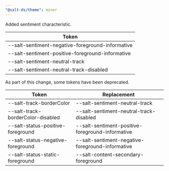 ```yaml
---
"@salt-ds/theme": minor
---
```


Added sentiment characteristic.

| Token                                            |
| ------------------------------------------------ |
| --salt-sentiment-negative-foreground-informative |
| --salt-sentiment-positive-foreground-informative |
| --salt-sentiment-neutral-track                   |
| --salt-sentiment-neutral-track-disabled          |

As part of this change, some tokens have been deprecated.

| Token                             | Replacement                                      |
| --------------------------------- | ------------------------------------------------ |
| --salt-track-borderColor          | --salt-sentiment-neutral-track                   |
| --salt-track-borderColor-disabled | --salt-sentiment-neutral-track-disabled          |
| --salt-status-positive-foreground | --salt-sentiment-positive-foreground-informative |
| --salt-status-negative-foreground | --salt-sentiment-negative-foreground-informative |
| --salt-status-static-foreground   | --salt-content-secondary-foreground              |
